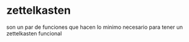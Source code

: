 # zettelkasten
son un par de funciones que hacen lo minimo necesario para tener un zettelkasten funcional
